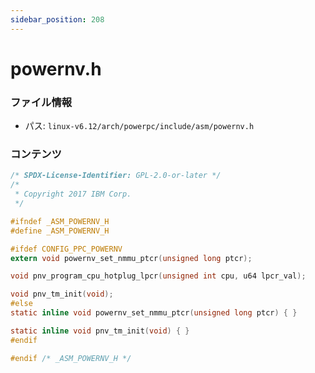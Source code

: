 ```yaml
---
sidebar_position: 208
---
```

# powernv.h

### ファイル情報

- パス: `linux-v6.12/arch/powerpc/include/asm/powernv.h`

### コンテンツ

```h
/* SPDX-License-Identifier: GPL-2.0-or-later */
/*
 * Copyright 2017 IBM Corp.
 */

#ifndef _ASM_POWERNV_H
#define _ASM_POWERNV_H

#ifdef CONFIG_PPC_POWERNV
extern void powernv_set_nmmu_ptcr(unsigned long ptcr);

void pnv_program_cpu_hotplug_lpcr(unsigned int cpu, u64 lpcr_val);

void pnv_tm_init(void);
#else
static inline void powernv_set_nmmu_ptcr(unsigned long ptcr) { }

static inline void pnv_tm_init(void) { }
#endif

#endif /* _ASM_POWERNV_H */

```
